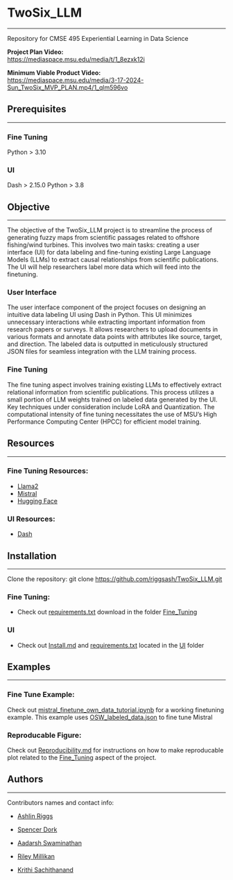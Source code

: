 # TwoSix_LLM  
____

Repository for CMSE 495 Experiential Learning in Data Science

**Project Plan Video:**  
https://mediaspace.msu.edu/media/t/1_8ezxk12i  


**Minimum Viable Product Video:**  
https://mediaspace.msu.edu/media/3-17-2024-Sun_TwoSix_MVP_PLAN.mp4/1_qlm596vo 


## Prerequisites
____
### Fine Tuning
Python > 3.10


### UI
Dash > 2.15.0
Python > 3.8

## Objective
____

The objective of the TwoSix_LLM project is to streamline the process of generating fuzzy maps from scientific passages related to offshore fishing/wind turbines. This involves two main tasks: creating a user interface (UI) for data labeling and fine-tuning existing Large Language Models (LLMs) to extract causal relationships from scientific publications. The UI will help researchers label more data which will feed into the finetuning.

### User Interface

The user interface component of the project focuses on designing an intuitive data labeling UI using Dash in Python. This UI minimizes unnecessary interactions while extracting important information from research papers or surveys. It allows researchers to upload documents in various formats and annotate data points with attributes like source, target, and direction. The labeled data is outputted in meticulously structured JSON files for seamless integration with the LLM training process.

### Fine Tuning

The fine tuning aspect involves training existing LLMs to effectively extract relational information from scientific publications. This process utilizes a small portion of LLM weights trained on labeled data generated by the UI. Key techniques under consideration include LoRA and Quantization. The computational intensity of fine tuning necessitates the use of MSU’s High Performance Computing Center (HPCC) for efficient model training. 


## Resources
____

### Fine Tuning Resources:
- [Llama2](https://llama.meta.com/llama2/)
- [Mistral](https://docs.mistral.ai)
- [Hugging Face](https://huggingface.co)

### UI Resources:
- [Dash](https://github.com/plotly/dash/blob/dev/README.md)
  

## Installation
____

Clone the repository: git clone https://github.com/riggsash/TwoSix_LLM.git

### Fine Tuning:
- Check out [requirements.txt](https://github.com/riggsash/TwoSix_LLM/blob/main/Fine_Tuning/requirements.txt) download in the folder [Fine_Tuning](https://github.com/riggsash/TwoSix_LLM/tree/main/Fine_Tuning)

### UI
- Check out [Install.md](https://github.com/riggsash/TwoSix_LLM/blob/main/UI/INSTALL.md) and [requirements.txt](https://github.com/riggsash/TwoSix_LLM/blob/main/UI/requirements.txt) located in the [UI](https://github.com/riggsash/TwoSix_LLM/tree/main/UI) folder


## Examples
____

### Fine Tune Example:
Check out [mistral_finetune_own_data_tutorial.ipynb](https://github.com/riggsash/TwoSix_LLM/blob/main/Fine_Tuning/mistral_finetune_own_data_tutorial.ipynb) for a working finetuning example. This example uses [OSW_labeled_data.json](https://github.com/riggsash/TwoSix_LLM/blob/main/Fine_Tuning/LLM_data/OSW_labeled_data.json) to fine tune Mistral

### Reproducable Figure:
Check out [Reproducibility.md](https://github.com/riggsash/TwoSix_LLM/blob/main/Fine_Tuning/Reproducibility.md) for instructions on how to make reproducable plot related to the [Fine_Tuning](https://github.com/riggsash/TwoSix_LLM/tree/main/Fine_Tuning) aspect of the project.


## Authors
____
Contributors names and contact info:

* [Ashlin Riggs](https://github.com/riggsash)

* [Spencer Dork](https://github.com/sdork)

* [Aadarsh Swaminathan](https://github.com/swamina9)

* [Riley Millikan](https://github.com/MRMillikan)

* [Krithi Sachithanand](https://github.com/krithi100)
